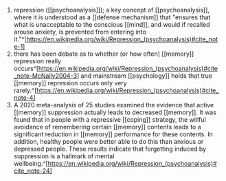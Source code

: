 1. repression ([[psychoanalysis]]); a key concept of [[psychoanalysis]], where it is understood as a [[defense mechanism]] that "ensures that what is unacceptable to the conscious [[mind]], and would if recalled arouse anxiety, is prevented from entering into it."^[https://en.wikipedia.org/wiki/Repression_(psychoanalysis)#cite_note-1]
2. there has been debate as to whether (or how often) [[memory]] repression really occurs^[https://en.wikipedia.org/wiki/Repression_(psychoanalysis)#cite_note-McNally2004-3] and mainstream [[psychology]] holds that true [[memory]] repression occurs only very rarely.^[https://en.wikipedia.org/wiki/Repression_(psychoanalysis)#cite_note-4]
3. A 2020 meta-analysis of 25 studies examined the evidence that active [[memory]] suppression actually leads to decreased [[memory]]. It was found that in people with a repressive [[coping]] strategy, the willful avoidance of remembering certain [[memory]] contents leads to a significant reduction in [[memory]] performance for these contents. In addition, healthy people were better able to do this than anxious or depressed people. These results indicate that forgetting induced by suppression is a hallmark of mental wellbeing.^[https://en.wikipedia.org/wiki/Repression_(psychoanalysis)#cite_note-24]